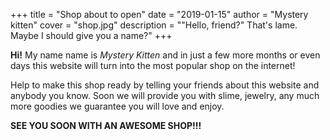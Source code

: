 +++
title = "Shop about to open"
date = "2019-01-15"
author = "Mystery kitten"
cover = "shop.jpg"
description = "\"Hello, friend?\" That's lame. Maybe I should give you a name?"
+++

**Hi!** My name name is _Mystery Kitten_ and in just a few more months or even days this website will turn into the most popular shop on the internet!

Help to make this shop ready by telling your friends about this website and anybody you know. Soon we will provide you with slime, jewelry, any much more goodies we guarantee you will love and enjoy.

**SEE YOU SOON WITH AN AWESOME SHOP!!!**
